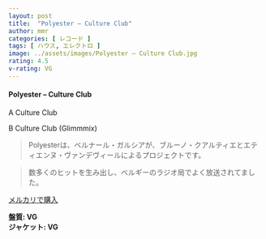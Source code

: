 ```yaml
---
layout: post
title:  "Polyester – Culture Club"
author: mmr
categories: [ レコード ]
tags: [ ハウス, エレクトロ ]
image: ../assets/images/Polyester – Culture Club.jpg
rating: 4.5
v-rating: VG
---
```


#### Polyester – Culture Club

A  Culture Club

B  Culture Club (Glimmmix)

> Polyesterは、ベルナール・ガルシアが、ブルーノ・クアルティエとエティエンヌ・ヴァンデヴィールによるプロジェクトです。

> 数多くのヒットを生み出し、ベルギーのラジオ局でよく放送されてました。



[メルカリで購入](https://jp.mercari.com/item/m58333186087)


<div class="mt-4 mb-4 d-flex align-items-center">
<strong class="mr-1">盤質: VG</strong>
</div>
<div class="mt-4 mb-4 d-flex align-items-center">
<strong class="mr-1">ジャケット: VG</strong>
</div>